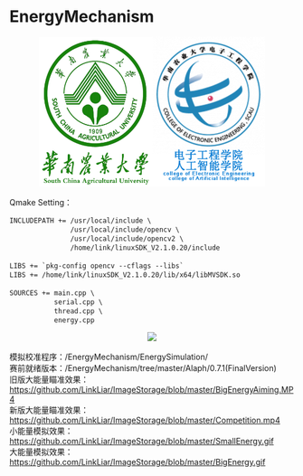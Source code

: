 # EnergyMechanism

<div align=center><img src="https://github.com/LinkLiar/ImageStorage/blob/master/SchoolBadge.png" width="200" height="265"/><img src="https://github.com/LinkLiar/ImageStorage/blob/master/CollegeBadge.png" width="200" height="265"/></div>

Qmake Setting：

    INCLUDEPATH += /usr/local/include \
                   /usr/local/include/opencv \
                   /usr/local/include/opencv2 \
                   /home/link/linuxSDK_V2.1.0.20/include

    LIBS += `pkg-config opencv --cflags --libs`
    LIBS += /home/link/linuxSDK_V2.1.0.20/lib/x64/libMVSDK.so

    SOURCES += main.cpp \
               serial.cpp \
               thread.cpp \
               energy.cpp
               
<div align=center><img src="https://github.com/LinkLiar/ImageStorage/blob/master/%E6%AD%A5%E5%85%B5%E6%9C%BA%E5%99%A8%E4%BA%BA%E5%87%BB%E6%89%93%E8%83%BD%E9%87%8F%E6%9C%BA%E5%85%B3%E8%B0%83%E8%AF%95.png"/></div>

模拟校准程序：/EnergyMechanism/EnergySimulation/  
赛前就绪版本：/EnergyMechanism/tree/master/Alaph/0.7.1(FinalVersion)  
旧版大能量瞄准效果：https://github.com/LinkLiar/ImageStorage/blob/master/BigEnergyAiming.MP4  
新版大能量瞄准效果：https://github.com/LinkLiar/ImageStorage/blob/master/Competition.mp4  
小能量模拟效果：https://github.com/LinkLiar/ImageStorage/blob/master/SmallEnergy.gif  
大能量模拟效果：https://github.com/LinkLiar/ImageStorage/blob/master/BigEnergy.gif  
